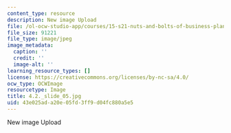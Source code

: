 ```yaml
---
content_type: resource
description: New image Upload
file: /ol-ocw-studio-app/courses/15-s21-nuts-and-bolts-of-business-plans-january-iap-2014/43e025ada20e05fd3ff9d04fc880a5e5_4.2._slide_05.jpg
file_size: 91221
file_type: image/jpeg
image_metadata:
  caption: ''
  credit: ''
  image-alt: ''
learning_resource_types: []
license: https://creativecommons.org/licenses/by-nc-sa/4.0/
ocw_type: OCWImage
resourcetype: Image
title: 4.2._slide_05.jpg
uid: 43e025ad-a20e-05fd-3ff9-d04fc880a5e5
---
```

New image Upload